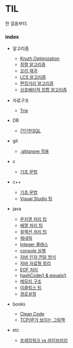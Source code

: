 # TIL  
한 걸음부터.

### index  
* 알고리즘  
  * [Knuth Optimization](https://github.com/dohun94/TIL/blob/master/algorithm/Knuth%20Optimization.md)
  * [정렬 알고리즘](https://github.com/dohun94/TIL/blob/master/algorithm/Sorting.md)
  * [꼬리 재귀](https://github.com/dohun94/TIL/blob/master/algorithm/Tail%20Recursion.md)  
  * [LCS 알고리즘](https://github.com/dohun94/TIL/blob/master/algorithm/longest%20common%20subsequence.md)
  * [편집거리 알고리즘](https://github.com/dohun94/TIL/blob/master/algorithm/Edit%20Distance.md)
  * [상호배타적 집합 알고리즘](https://github.com/dohun94/TIL/blob/master/algorithm/Disjoint%20Set.md)

* 자료구조
  * [Trie](https://github.com/dohun94/TIL/blob/master/dataStructure/trie.md)

* DB
  * [간단한SQL](https://github.com/dohun94/TIL/blob/master/DB/simpleSQL.md)

* git  
  * [.gitignore 적용](https://github.com/dohun94/TIL/blob/master/git/gitTip.md#gitignore)

* c
  * [기초 문법](https://github.com/dohun94/TIL/blob/master/c/%EA%B8%B0%EC%B4%88%EB%AC%B8%EB%B2%95.md)

* c++
  * [기초 문법](https://github.com/dohun94/TIL/blob/master/c%2B%2B/%EA%B8%B0%EC%B4%88%EB%AC%B8%EB%B2%95.md)
  * [Visual Studio 팁](https://github.com/dohun94/TIL/blob/master/c%2B%2B/vsTip.md)

* java
  * [문자열 처리 팁](https://github.com/dohun94/TIL/blob/master/java/StringHandling.md)
  * [배열 처리 팁](https://github.com/dohun94/TIL/blob/master/java/ArrayHandling.md)
  * [컬렉션 처리 팁](https://github.com/dohun94/TIL/blob/master/java/CollectionHandling.md)
  * [제네릭](https://github.com/dohun94/TIL/blob/master/java/Generics.md)
  * [Integer 클래스](https://github.com/dohun94/TIL/blob/master/java/IntegerHandling.md)
  * [console 실행](https://github.com/dohun94/TIL/blob/master/java/console.md)
  * [자바 인자 전달 방식](https://github.com/dohun94/TIL/blob/master/java/callByValue.md)  
  * [자바 자료형 정리](https://github.com/dohun94/TIL/blob/master/java/Types.md)
  * [EOF 처리](https://github.com/dohun94/TIL/blob/master/java/eof.md)
  * [hashCode() & equals()](https://github.com/dohun94/TIL/blob/master/java/hashcode%26equals.md)
  * [메모리 구조](https://github.com/dohun94/TIL/blob/master/java/JavaMemoryStructure.md)
  * [이클립스 팁](https://github.com/dohun94/TIL/blob/master/java/EclipseTip.md)
  * [경로설정](https://github.com/dohun94/TIL/blob/master/java/path.md)

 * books
   * [Clean Code](https://github.com/dohun94/TIL/blob/master/books/cleanCode.md)
   * [TCP/IP가 보이는 그림책](https://github.com/dohun94/TIL/blob/master/books/Tcp-ip%EA%B0%80-%EB%B3%B4%EC%9D%B4%EB%8A%94-%EA%B7%B8%EB%A6%BC%EC%B1%85.md)

 * etc
   * [프레임워크 vs 라이브러리](https://github.com/dohun94/TIL/blob/master/etc/frameworkVsLibrary.md)
